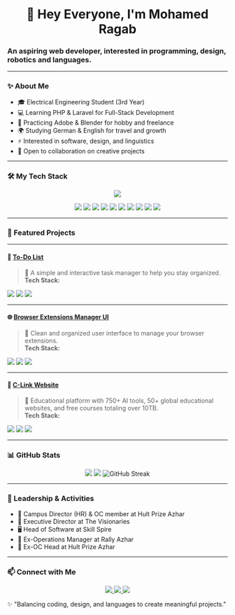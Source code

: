 <p align="center">
  <h1 align="center">👋 Hey Everyone, I'm Mohamed Ragab</h1>
  <h3>An aspiring web developer, interested in programming, design, robotics and languages.</h3>
</p>

---

### ✨ About Me
- 🎓 Electrical Engineering Student (3rd Year)  
- 💻 Learning PHP & Laravel for Full-Stack Development  
- 🎨 Practicing Adobe & Blender for hobby and freelance  
- 🌍 Studying German & English for travel and growth  
- ⚡ Interested in software, design, and linguistics  
- 🤝 Open to collaboration on creative projects  

---

### 🛠️ My Tech Stack
<p align="center">
  <img src="https://skillicons.dev/icons?i=html,css,js,php,laravel,blender,ps,premiere,arduino,german" />
</p>

<p align="center">
  <img src="https://img.shields.io/badge/HTML5-E34F26?style=for-the-badge&logo=html5&logoColor=white" />
  <img src="https://img.shields.io/badge/CSS3-1572B6?style=for-the-badge&logo=css3&logoColor=white" />
  <img src="https://img.shields.io/badge/JavaScript-F7DF1E?style=for-the-badge&logo=javascript&logoColor=black" />
  <img src="https://img.shields.io/badge/PHP-777BB4?style=for-the-badge&logo=php&logoColor=white" />
  <img src="https://img.shields.io/badge/Laravel-FF2D20?style=for-the-badge&logo=laravel&logoColor=white" />
  <img src="https://img.shields.io/badge/Blender-F5792A?style=for-the-badge&logo=blender&logoColor=white" />
  <img src="https://img.shields.io/badge/Adobe%20Photoshop-31A8FF?style=for-the-badge&logo=adobephotoshop&logoColor=white" />
  <img src="https://img.shields.io/badge/Adobe%20Premiere-9999FF?style=for-the-badge&logo=adobepremierepro&logoColor=white" />
  <img src="https://img.shields.io/badge/Arduino-FF2E00?style=for-the-badge&logo=robot&logoColor=white" />
  <img src="https://img.shields.io/badge/German-000000?style=for-the-badge&logo=de&logoColor=white" />
</p>

---

### 📌 Featured Projects

---

#### 📝 <span style="color:#FF6B6B">[To-Do List](https://github.com/RagabCodes/to-do-list)</span>
> 🔹 A simple and interactive task manager to help you stay organized.  
**Tech Stack:**  
<img src="https://img.shields.io/badge/HTML5-E34F26?style=flat-square&logo=html5&logoColor=white" />
<img src="https://img.shields.io/badge/CSS3-1572B6?style=flat-square&logo=css3&logoColor=white" />
<img src="https://img.shields.io/badge/JavaScript-F7DF1E?style=flat-square&logo=javascript&logoColor=black" />

---

#### 🌐 <span style="color:#FFA500">[Browser Extensions Manager UI](https://github.com/RagabCodes/browser-extensions-manager-ui-main)</span>
> 🔹 Clean and organized user interface to manage your browser extensions.  
**Tech Stack:**  
<img src="https://img.shields.io/badge/HTML5-E34F26?style=flat-square&logo=html5&logoColor=white" />
<img src="https://img.shields.io/badge/CSS3-1572B6?style=flat-square&logo=css3&logoColor=white" />
<img src="https://img.shields.io/badge/JavaScript-F7DF1E?style=flat-square&logo=javascript&logoColor=black" />

---

#### 🤖 <span style="color:#6A82FB">[C-Link Website](https://github.com/RagabCodes/C-link-website)</span>
> 🔹 Educational platform with 750+ AI tools, 50+ global educational websites, and free courses totaling over 10TB.  
**Tech Stack:**  
<img src="https://img.shields.io/badge/PHP-777BB4?style=flat-square&logo=php&logoColor=white" />
<img src="https://img.shields.io/badge/CSS3-1572B6?style=flat-square&logo=css3&logoColor=white" />
<img src="https://img.shields.io/badge/JavaScript-F7DF1E?style=flat-square&logo=javascript&logoColor=black" />

---

### 📊 GitHub Stats
<p align="center">
  <img src="https://github-readme-stats.vercel.app/api?username=RagabCodes&show_icons=true&theme=radical" background-color:"transparent" />
  <img src="https://github-readme-stats.vercel.app/api/top-langs/?username=RagabCodes&layout=compact&theme=radical" />
  <img src="https://streak-stats.demolab.com?user=RagabCodes&theme=radical" alt="GitHub Streak" />
</p>

---

### 🌟 Leadership & Activities
- 🎯 Campus Director (HR) & OC member at Hult Prize Azhar  
- 💼 Executive Director at The Visionaries  
- 🖥️ Head of Software at Skill Spire  
- 📍 Ex-Operations Manager at Rally Azhar  
- 📍 Ex-OC Head at Hult Prize Azhar  

---

### 📫 Connect with Me
<p align="center">
  <a href="https://www.linkedin.com/in/mohamed-r-ragab">
    <img src="https://img.shields.io/badge/LinkedIn-0077B5?style=for-the-badge&logo=linkedin&logoColor=white" />
  </a>
  <a href="https://www.facebook.com/Moham3dRajab">
    <img src="https://img.shields.io/badge/Facebook-1877F2?style=for-the-badge&logo=facebook&logoColor=white" />
  </a>
  <a href="mailto:rjb27858@gmail.com">
    <img src="https://img.shields.io/badge/Email-D14836?style=for-the-badge&logo=gmail&logoColor=white" />
  </a>
</p>

✨ "Balancing coding, design, and languages to create meaningful projects."
